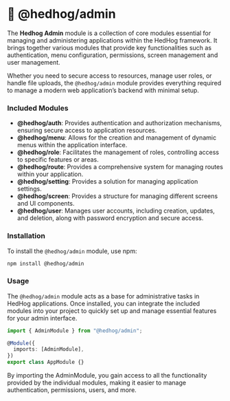 # 🦔 @hedhog/admin

The **Hedhog Admin** module is a collection of core modules essential for managing and administering applications within the HedHog framework. It brings together various modules that provide key functionalities such as authentication, menu configuration, permissions, screen management and user management.

Whether you need to secure access to resources, manage user roles, or handle file uploads, the `@hedhog/admin` module provides everything required to manage a modern web application’s backend with minimal setup.

### Included Modules

- **@hedhog/auth**: Provides authentication and authorization mechanisms, ensuring secure access to application resources.
- **@hedhog/menu**: Allows for the creation and management of dynamic menus within the application interface.
- **@hedhog/role**: Facilitates the management of roles, controlling access to specific features or areas.
- **@hedhog/route**: Provides a comprehensive system for managing routes within your application.
- **@hedhog/setting**: Provides a solution for managing application settings.
- **@hedhog/screen**: Provides a structure for managing different screens and UI components.
- **@hedhog/user**: Manages user accounts, including creation, updates, and deletion, along with password encryption and secure access.

### Installation

To install the `@hedhog/admin` module, use npm:

```bash
npm install @hedhog/admin
```

### Usage

The `@hedhog/admin` module acts as a base for administrative tasks in HedHog applications. Once installed, you can integrate the included modules into your project to quickly set up and manage essential features for your admin interface.

```typescript
import { AdminModule } from "@hedhog/admin";

@Module({
  imports: [AdminModule],
})
export class AppModule {}
```

By importing the AdminModule, you gain access to all the functionality provided by the individual modules, making it easier to manage authentication, permissions, users, and more.
